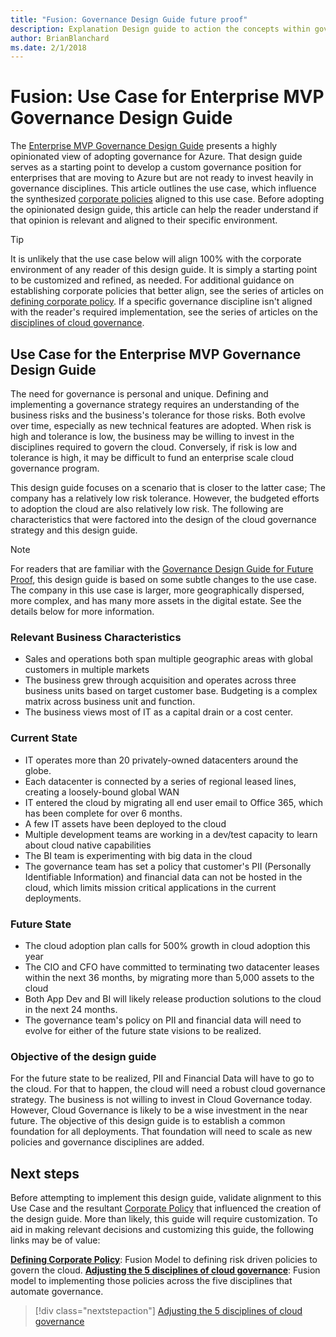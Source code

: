 ```yaml
---
title: "Fusion: Governance Design Guide future proof"
description: Explanation Design guide to action the concepts within governance.
author: BrianBlanchard
ms.date: 2/1/2018
---
```


# Fusion: Use Case for Enterprise MVP Governance Design Guide

The [Enterprise MVP Governance Design Guide](./design-guide.md) presents a highly opinionated view of adopting governance for Azure. That design guide serves as a starting point to develop a custom governance position for enterprises that are moving to Azure but are not ready to invest heavily in governance disciplines. This article outlines the use case, which influence the synthesized [corporate policies](corporate-policy.md) aligned to this use case. Before adopting the opinionated design guide, this article can help the reader understand if that opinion is relevant and aligned to their specific environment.

> [!TIP]
> It is unlikely that the use case below will align 100% with the corporate environment of any reader of this design guide. It is simply a starting point to be customized and refined, as needed. For additional guidance on establishing corporate policies that better align, see the series of articles on [defining corporate policy](../../policy-compliance/overview.md). If a specific governance discipline isn't aligned with the reader's required implementation, see the series of articles on the [disciplines of cloud governance](../../governance-disciplines.md).

## Use Case for the Enterprise MVP Governance Design Guide

The need for governance is personal and unique. Defining and implementing a governance strategy requires an understanding of the business risks and the business's tolerance for those risks. Both evolve over time, especially as new technical features are adopted. When risk is high and tolerance is low, the business may be willing to invest in the disciplines required to govern the cloud. Conversely, if risk is low and tolerance is high, it may be difficult to fund an enterprise scale cloud governance program.

This design guide focuses on a scenario that is closer to the latter case; The company has a relatively low risk tolerance. However, the budgeted efforts to adoption the cloud are also relatively low risk. The following are characteristics that were factored into the design of the cloud governance strategy and this design guide.

> [!NOTE]
> For readers that are familiar with the [Governance Design Guide for Future Proof](../future-proof/design-guide.md), this design guide is based on some subtle changes to the use case. The company in this use case is larger, more geographically dispersed, more complex, and has many more assets in the digital estate. See the details below for more information.

### Relevant Business Characteristics

* Sales and operations both span multiple geographic areas with global customers in multiple markets
* The business grew through acquisition and operates across three business units based on target customer base. Budgeting is a complex matrix across business unit and function.
* The business views most of IT as a capital drain or a cost center.

### Current State

* IT operates more than 20 privately-owned datacenters around the globe.
* Each datacenter is connected by a series of regional leased lines, creating a loosely-bound global WAN
* IT entered the cloud by migrating all end user email to Office 365, which has been complete for over 6 months.
* A few IT assets have been deployed to the cloud
* Multiple development teams are working in a dev/test capacity to learn about cloud native capabilities
* The BI team is experimenting with big data in the cloud
* The governance team has set a policy that customer's PII (Personally Identifiable Information) and financial data can not be hosted in the cloud, which limits mission critical applications in the current deployments.

### Future State

* The cloud adoption plan calls for 500% growth in cloud adoption this year
* The CIO and CFO have committed to terminating two datacenter leases within the next 36 months, by migrating more than 5,000 assets to the cloud
* Both App Dev and BI will likely release production solutions to the cloud in the next 24 months.
* The governance team's policy on PII and financial data will need to evolve for either of the future state visions to be realized.

### Objective of the design guide

For the future state to be realized, PII and Financial Data will have to go to the cloud. For that to happen, the cloud will need a robust cloud governance strategy.
The business is not willing to invest in Cloud Governance today. However, Cloud Governance is likely to be a wise investment in the near future.
The objective of this design guide is to establish a common foundation for all deployments. That foundation will need to scale as new policies and governance disciplines are added.

## Next steps

Before attempting to implement this design guide, validate alignment to this Use Case and the resultant [Corporate Policy](./corporate-policy.md) that influenced the creation of the design guide. More than likely, this guide will require customization. To aid in making relevant decisions and customizing this guide, the following links may be of value:

**[Defining Corporate Policy](../../policy-compliance/overview.md)**: Fusion Model to defining risk driven policies to govern the cloud.
**[Adjusting the 5 disciplines of cloud governance](../../governance-disciplines.md)**: Fusion model to implementing those policies across the five disciplines that automate governance.

> [!div class="nextstepaction"]
> [Adjusting the 5 disciplines of cloud governance](../../governance-disciplines.md)
